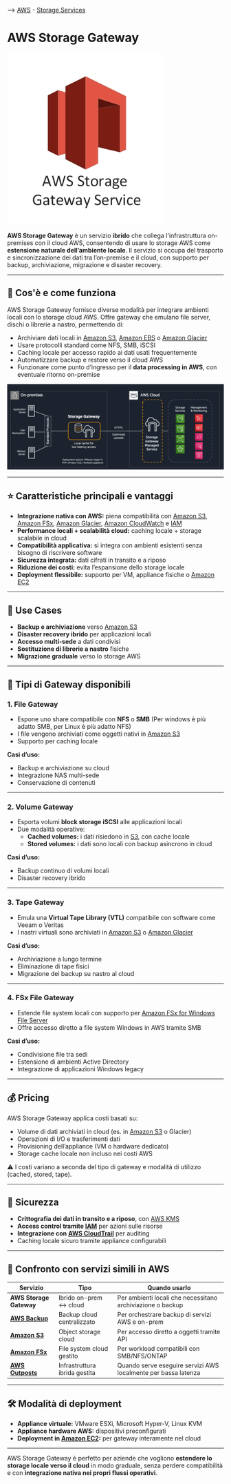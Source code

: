 --> [AWS](/00-Intro/AWS.md)  -  [Storage Services](/02-Storage-services/AWS-Storage-Services.md)
# AWS Storage Gateway

![storage gateway logo](img/stor-gat.png)

**AWS Storage Gateway** è un servizio **ibrido** che collega l'infrastruttura on-premises con il cloud AWS, consentendo di usare lo storage AWS come **estensione naturale dell’ambiente locale**. Il servizio si occupa del trasporto e sincronizzazione dei dati tra l’on-premise e il cloud, con supporto per backup, archiviazione, migrazione e disaster recovery.

---

## 🔧 Cos'è e come funziona

AWS Storage Gateway fornisce diverse modalità per integrare ambienti locali con lo storage cloud AWS. Offre gateway che emulano file server, dischi o librerie a nastro, permettendo di:

- Archiviare dati locali in [Amazon S3](/02-Storage-services/Amazon-S3.md), [Amazon EBS](/02-Storage-services/Amazon-EBS.md) o [Amazon Glacier](/02-Storage-services/Amazon-S3.md)
- Usare protocolli standard come NFS, SMB, iSCSI
- Caching locale per accesso rapido ai dati usati frequentemente
- Automatizzare backup e restore verso il cloud AWS
- Funzionare come punto d’ingresso per il **data processing in AWS**, con eventuale ritorno on-premise

![storage gateway](img/storage-gateway.png)

---

## ⭐ Caratteristiche principali e vantaggi

- **Integrazione nativa con AWS:** piena compatibilità con [Amazon S3](/02-Storage-services/Amazon-S3.md), [Amazon FSx](/02-Storage-services/Amazon-FSx.md), [Amazon Glacier](/02-Storage-services/Amazon-S3.md), [Amazon CloudWatch](/08-Auditing-Monitoring-Logging/Amazon-CloudWatch.md) e [IAM](/09-Sicurezza-Compliance-Governance/Sicurezza/AWS-IAM.md)
- **Performance locali + scalabilità cloud:** caching locale + storage scalabile in cloud
- **Compatibilità applicativa:** si integra con ambienti esistenti senza bisogno di riscrivere software
- **Sicurezza integrata:** dati cifrati in transito e a riposo
- **Riduzione dei costi:** evita l’espansione dello storage locale
- **Deployment flessibile:** supporto per VM, appliance fisiche o [Amazon EC2](/01-Compute-options/Amazon-EC2.md)

---

## 🚀 Use Cases

- **Backup e archiviazione** verso [Amazon S3](/02-Storage-services/Amazon-S3.md)
- **Disaster recovery ibrido** per applicazioni locali
- **Accesso multi-sede** a dati condivisi
- **Sostituzione di librerie a nastro** fisiche
- **Migrazione graduale** verso lo storage AWS

---

## 🧱 Tipi di Gateway disponibili

### 1. **File Gateway**

- Espone uno share compatibile con **NFS** o **SMB** (Per windows è più adatto SMB, per Linux è più adatto NFS)
- I file vengono archiviati come oggetti nativi in [Amazon S3](/02-Storage-services/Amazon-S3.md)
- Supporto per caching locale

**Casi d’uso:**

- Backup e archiviazione su cloud
- Integrazione NAS multi-sede
- Conservazione di contenuti

---

### 2. **Volume Gateway**

- Esporta volumi **block storage iSCSI** alle applicazioni locali
- Due modalità operative:
  - **Cached volumes:** i dati risiedono in [S3](/02-Storage-services/Amazon-S3.md), con cache locale
  - **Stored volumes:** i dati sono locali con backup asincrono in cloud

**Casi d’uso:**

- Backup continuo di volumi locali
- Disaster recovery ibrido

---

### 3. **Tape Gateway**

- Emula una **Virtual Tape Library (VTL)** compatibile con software come Veeam o Veritas
- I nastri virtuali sono archiviati in [Amazon S3](/02-Storage-services/Amazon-S3.md) o [Amazon Glacier](/02-Storage-services/Amazon-S3.md)

**Casi d’uso:**

- Archiviazione a lungo termine
- Eliminazione di tape fisici
- Migrazione dei backup su nastro al cloud

---

### 4. **FSx File Gateway**

- Estende file system locali con supporto per [Amazon FSx for Windows File Server](/02-Storage-services/Amazon-FSx.md)
- Offre accesso diretto a file system Windows in AWS tramite SMB

**Casi d’uso:**

- Condivisione file tra sedi
- Estensione di ambienti Active Directory
- Integrazione di applicazioni Windows legacy

---

## 💰 Pricing

AWS Storage Gateway applica costi basati su:

- Volume di dati archiviati in cloud (es. in [Amazon S3](/02-Storage-services/Amazon-S3.md) o Glacier)
- Operazioni di I/O e trasferimenti dati
- Provisioning dell’appliance (VM o hardware dedicato)
- Storage cache locale non incluso nei costi AWS

⚠️ I costi variano a seconda del tipo di gateway e modalità di utilizzo (cached, stored, tape).

---

## 🔐 Sicurezza

- **Crittografia dei dati in transito e a riposo**, con [AWS KMS](/09-Sicurezza-Compliance-Governance/Sicurezza/AWS-KMS.md)
- **Access control tramite [IAM](/09-Sicurezza-Compliance-Governance/Sicurezza/AWS-IAM.md)** per azioni sulle risorse
- **Integrazione con [AWS CloudTrail](/08-Auditing-Monitoring-Logging/Amazon-CloudTrail.md)** per auditing
- Caching locale sicuro tramite appliance configurabili

---

## 🔄 Confronto con servizi simili in AWS

| Servizio                      | Tipo                          | Quando usarlo                                                   |
|-------------------------------|-------------------------------|-----------------------------------------------------------------|
| **AWS Storage Gateway**       | Ibrido on-prem ↔ cloud        | Per ambienti locali che necessitano archiviazione o backup      |
| **[AWS Backup](/02-Storage-services/AWS-Backup.md)**           | Backup cloud centralizzato      | Per orchestrare backup di servizi AWS e on-prem                 |
| **[Amazon S3](/02-Storage-services/Amazon-S3.md)**             | Object storage cloud            | Per accesso diretto a oggetti tramite API                       |
| **[Amazon FSx](/02-Storage-services/Amazon-FSx.md)**           | File system cloud gestito       | Per workload compatibili con SMB/NFS/ONTAP                      |
| **[AWS Outposts](/01-Compute-options/AWS-Outposts.md)**       | Infrastruttura ibrida gestita   | Quando serve eseguire servizi AWS localmente per bassa latenza  |

---

## 🛠️ Modalità di deployment

- **Appliance virtuale:** VMware ESXi, Microsoft Hyper-V, Linux KVM
- **Appliance hardware AWS:** dispositivi preconfigurati
- **Deployment in [Amazon EC2](/01-Compute-options/Amazon-EC2.md):** per gateway interamente nel cloud

---

AWS Storage Gateway è perfetto per aziende che vogliono **estendere lo storage locale verso il cloud** in modo graduale, senza perdere compatibilità e con **integrazione nativa nei propri flussi operativi**.
